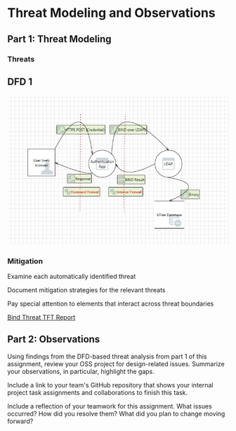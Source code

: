 # Threat Modeling and Observations
## Part 1: Threat Modeling

<!--- Josh Bartels --->
### Threats

## DFD 1

![Bind Threat](https://github.com/bartelsjoshuac/SAPG/blob/main/images/BINDThreat.jpg)

### Mitigation
Examine each automatically identified threat

Document mitigation strategies for the relevant threats

Pay special attention to elements that interact across threat boundaries

[Bind Threat TFT Report](https://htmlpreview.github.io/?https://github.com/bartelsjoshuac/SAPG/blob/main/HTML_Files/BINDThreatReport.htm)

## Part 2: Observations
Using findings from the DFD-based threat analysis from part 1 of this assignment, review your OSS project for design-related issues. Summarize your observations, in particular, highlight the gaps.

Include a link to your team's GitHub repository that shows your internal project task assignments and collaborations to finish this task. 

Include a reflection of your teamwork for this assignment. What issues occurred? How did you resolve them? What did you plan to change moving forward? 
